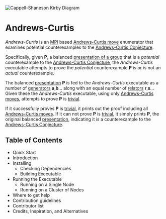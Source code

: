 ![Cappell-Shaneson Kirby Diagram](https://raw.github.com/KellyJDavis/Andrews-Curtis/master/Cappell-Shaneson_KirbyDiagram.png)

# Andrews-Curtis

*Andrews-Curtis* is an [MPI](http://en.wikipedia.org/wiki/Message_Passing_Interface) based [Andrews-Curtis move](http://www.jstor.org/stable/2033843) enumerator that examines potential counterexamples to the [Andrews-Curtis Conjecture](http://www.jstor.org/stable/2033843).

Specifically, given __P__, a balanced [presentation of a group](http://en.wikipedia.org/wiki/Presentation_of_a_group) that is a *potential* counterexample to the [Andrews-Curtis Conjecture](http://www.jstor.org/stable/2033843), the *Andrews-Curtis* executable attempts to prove the *potential* counterexample __P__ is or is not an *actual* counterexample.

The balanced [presentation](http://en.wikipedia.org/wiki/Presentation_of_a_group) __P__ is fed to the *Andrews-Curtis* executable as a number of [generators](http://en.wikipedia.org/wiki/Generating_set_of_a_group) __a__,__b__... along with an equal number of [relators](http://en.wikipedia.org/wiki/Presentation_of_a_group) __r__,__s__... Given these the *Andrews-Curtis* executable, using only [Andrews-Curtis moves](http://www.jstor.org/stable/2033843), attempts to prove __P__ is [trivial](http://en.wikipedia.org/wiki/Trivial_group).

If it successfully proves __P__ is [trivial](http://en.wikipedia.org/wiki/Trivial_group), it prints out the proof including all [Andrews-Curtis moves](http://www.jstor.org/stable/2033843). If it can not prove __P__ is [trivial](http://en.wikipedia.org/wiki/Trivial_group), it simply prints __P__, the original balanced [presentation](http://en.wikipedia.org/wiki/Presentation_of_a_group), indicating it is a counterexample to the [Andrews-Curtis Conjecture](http://www.jstor.org/stable/2033843).

## Table of Contents

* Quick Start
* Introduction
* Installing
  * Checking Dependencies
  * Building Executable
* Running the Executable
  * Running on a Single Node
  * Running on a Cluster of Nodes
* Where to get help
* Contribution guidelines
* Contributor list
* Credits, Inspiration, and Alternatives
